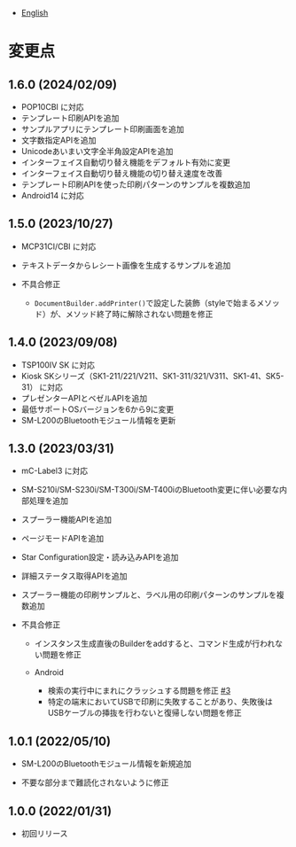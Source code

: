 - [English](../CHANGELOG.md)

# 変更点

## 1.6.0 (2024/02/09)

* POP10CBI に対応
* テンプレート印刷APIを追加
* サンプルアプリにテンプレート印刷画面を追加
* 文字数指定APIを追加
* Unicodeあいまい文字全半角設定APIを追加
* インターフェイス自動切り替え機能をデフォルト有効に変更
* インターフェイス自動切り替え機能の切り替え速度を改善
* テンプレート印刷APIを使った印刷パターンのサンプルを複数追加
* Android14 に対応

## 1.5.0 (2023/10/27)

* MCP31CI/CBI に対応
* テキストデータからレシート画像を生成するサンプルを追加

* 不具合修正
  * `DocumentBuilder.addPrinter()`で設定した装飾（styleで始まるメソッド）が、メソッド終了時に解除されない問題を修正

## 1.4.0 (2023/09/08)

* TSP100IV SK に対応
* Kiosk SKシリーズ（SK1-211/221/V211、SK1-311/321/V311、SK1-41、SK5-31） に対応
* プレゼンターAPIとベゼルAPIを追加
* 最低サポートOSバージョンを6から9に変更
* SM-L200のBluetoothモジュール情報を更新

## 1.3.0 (2023/03/31)

* mC-Label3 に対応
* SM-S210i/SM-S230i/SM-T300i/SM-T400iのBluetooth変更に伴い必要な内部処理を追加
* スプーラー機能APIを追加
* ページモードAPIを追加
* Star Configuration設定・読み込みAPIを追加
* 詳細ステータス取得APIを追加
* スプーラー機能の印刷サンプルと、ラベル用の印刷パターンのサンプルを複数追加

* 不具合修正
  * インスタンス生成直後のBuilderをaddすると、コマンド生成が行われない問題を修正

  * Android
    * 検索の実行中にまれにクラッシュする問題を修正 [#3](https://github.com/star-micronics/StarXpand-SDK-Android/issues/3)
    * 特定の端末においてUSBで印刷に失敗することがあり、失敗後はUSBケーブルの挿抜を行わないと復帰しない問題を修正

## 1.0.1 (2022/05/10)

* SM-L200のBluetoothモジュール情報を新規追加

* 不要な部分まで難読化されないように修正

## 1.0.0 (2022/01/31)

* 初回リリース
